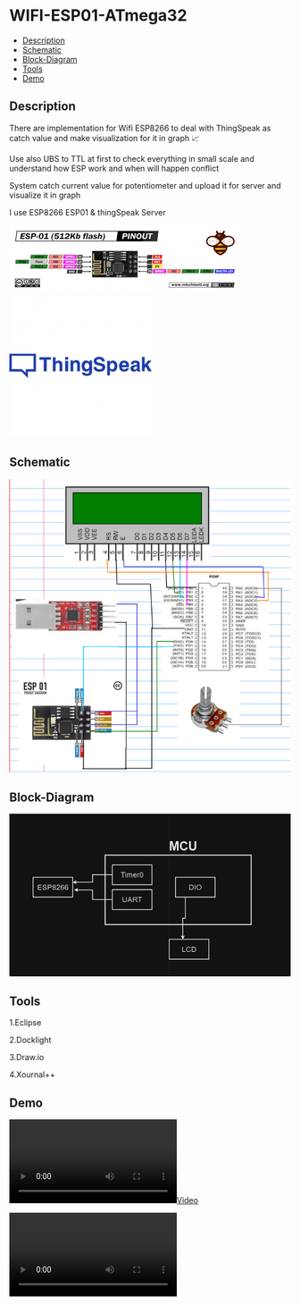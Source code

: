 # WIFI-ESP01-ATmega32 
- [Description](#Description)
- [Schematic](#Schematic)
- [Block-Diagram](#Block-Diagram)
- [Tools](#Tools)
- [Demo](#Demo)

## Description
<p>There are implementation for Wifi ESP8266 to deal with ThingSpeak as catch value and make visualization for it in graph 📈 </p>
<p>Use also UBS to TTL at first to check everything in small scale and understand how ESP work and when will happen conflict </p>
<p>System catch current value  for potentiometer and upload it for server and visualize it in graph </p>
<p>I use ESP8266 ESP01  & thingSpeak Server </p>
<img src= "https://github.com/HESHAM47GAMAL/WIFI-ESP01-ATmega32/blob/main/ESP01.png">
<img src= "https://github.com/HESHAM47GAMAL/WIFI-ESP01-ATmega32/blob/main/logo_Thingspeak.jpg">

## Schematic
<img src= "https://github.com/HESHAM47GAMAL/WIFI-ESP01-ATmega32/blob/main/Schematic.png">

## Block-Diagram
<img src= "https://github.com/HESHAM47GAMAL/WIFI-ESP01-ATmega32/blob/main/BlockDiagram.png">

## Tools
<p>1.Eclipse </p>
<p>2.Docklight </p>
<p>3.Draw.io </p>
<p>4.Xournal++ </p>

## Demo

[![](https://github.com/HESHAM47GAMAL/WIFI-ESP01-ATmega32/blob/main/Demo.mp4)](https://www.youtube.com/watch?v=9JBcp_3oQnw&ab_channel=abdallahalmahdy-%D8%B9%D8%A8%D8%AF%D8%A7%D9%84%D9%84%D9%87%D8%A7%D9%84%D9%85%D9%87%D8%AF%D9%8A)

![Video Demo](https://github.com/HESHAM47GAMAL/WIFI-ESP01-ATmega32/blob/main/Demo.mp4)
